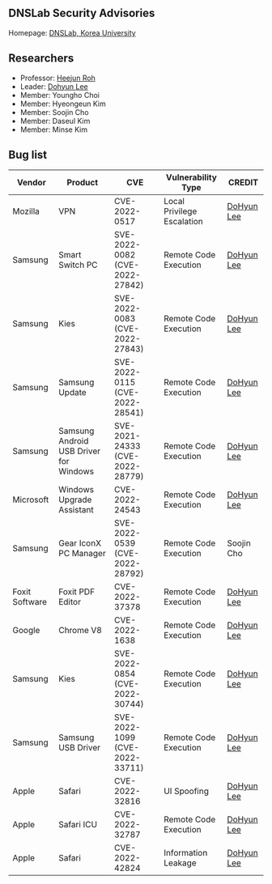 ## DNSLab Security Advisories

Homepage: [DNSLab, Korea University](https://dnslab.korea.ac.kr/)

## Researchers

- Professor: [Heejun Roh](https://dnslab.korea.ac.kr/professor/)
- Leader: [Dohyun Lee](https://twitter.com/l33d0hyun)
- Member: Youngho Choi
- Member: Hyeongeun Kim
- Member: Soojin Cho
- Member: Daseul Kim
- Member: Minse Kim


## Bug list

| Vendor  | Product | CVE           | Vulnerability Type         | CREDIT |
| ------- | ------- | ------------- | -------------------------- | ------- |
| Mozilla | VPN     | CVE-2022-0517 | Local Privilege Escalation | [DoHyun Lee](https://twitter.com/l33d0hyun) |
| Samsung | Smart Switch PC     | SVE-2022-0082 (CVE-2022-27842) | Remote Code Execution | [DoHyun Lee](https://twitter.com/l33d0hyun) |
| Samsung | Kies     | SVE-2022-0083 (CVE-2022-27843) | Remote Code Execution | [DoHyun Lee](https://twitter.com/l33d0hyun) |
| Samsung | Samsung Update     | SVE-2022-0115 (CVE-2022-28541) | Remote Code Execution | [DoHyun Lee](https://twitter.com/l33d0hyun) |
| Samsung | Samsung Android USB Driver for Windows     | SVE-2021-24333 (CVE-2022-28779) | Remote Code Execution | [DoHyun Lee](https://twitter.com/l33d0hyun) |
| Microsoft | Windows Upgrade Assistant     | CVE-2022-24543 | Remote Code Execution | [DoHyun Lee](https://twitter.com/l33d0hyun) |
| Samsung | Gear IconX PC Manager     | SVE-2022-0539 (CVE-2022-28792) | Remote Code Execution | Soojin Cho |
| Foxit Software | Foxit PDF Editor     | CVE-2022-37378 | Remote Code Execution | [DoHyun Lee](https://twitter.com/l33d0hyun) |
| Google | Chrome V8     | CVE-2022-1638 | Remote Code Execution | [DoHyun Lee](https://twitter.com/l33d0hyun) |
| Samsung | Kies     | SVE-2022-0854 (CVE-2022-30744) | Remote Code Execution | [DoHyun Lee](https://twitter.com/l33d0hyun) |
| Samsung | Samsung USB Driver     | SVE-2022-1099 (CVE-2022-33711) | Remote Code Execution | [DoHyun Lee](https://twitter.com/l33d0hyun) |
| Apple | Safari     | CVE-2022-32816 | UI Spoofing | [DoHyun Lee](https://twitter.com/l33d0hyun) |
| Apple | Safari ICU     | CVE-2022-32787 | Remote Code Execution | [DoHyun Lee](https://twitter.com/l33d0hyun) |
| Apple | Safari     | CVE-2022-42824 | Information Leakage | [DoHyun Lee](https://twitter.com/l33d0hyun) |
